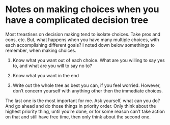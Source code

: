 # Notes on making choices when you have a complicated decision tree


Most treastises on decision making tend to isolate choices. Take pros and
cons, etc. But, what happens when you have many multiple choices, with each
accomplishing different goals? I noted down below somethings to remember, when
making choices.

1) Know what you want out of each choice. What are you willing to say yes to,
and what are you will to say no to?

2) Know what you want in the end

3) Write out the whole tree as best you can, if you feel worried. However,
don’t concern yourself with anything other then the immediate choices.

The last one is the most important for me. Ask yourself, what can you do? And
go ahead and do those things in priority order. Only think about the highest
priority thing, until you’re done, or for some reason can’t take action on
that and still have free time, then only think about the second one.

